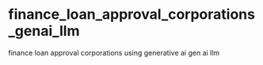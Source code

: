# finance_loan_approval_corporations_genai_llm
finance loan approval corporations using generative ai gen ai llm
